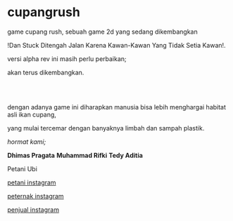 # cupangrush
<p>game cupang rush, sebuah game 2d yang sedang dikembangkan</p>
<p>!Dan Stuck Ditengah Jalan Karena Kawan-Kawan Yang Tidak Setia Kawan!.</p>
<p>versi alpha rev ini masih perlu perbaikan;</p>
<p>akan terus dikembangkan.</p>
<br></br>
<p>dengan adanya game ini diharapkan manusia bisa lebih menghargai habitat asli ikan cupang,</p> 
<p>yang mulai tercemar dengan banyaknya limbah dan sampah plastik.</p>

<p><i>hormat kami;</i></p>
<b>Dhimas Pragata</b>
<b>Muhammad Rifki</b>
<b>Tedy Aditia</b>
<p>Petani Ubi</p>

<p><a href="www.instagram.com/hekilledhim">petani instagram</a></p>
<p><a href="www.instagram.com/rikurifuki">peternak instagram</a></p>
<p><a href="www.instagram.com/tedyaditeaaa">penjual instagram</a></p>
